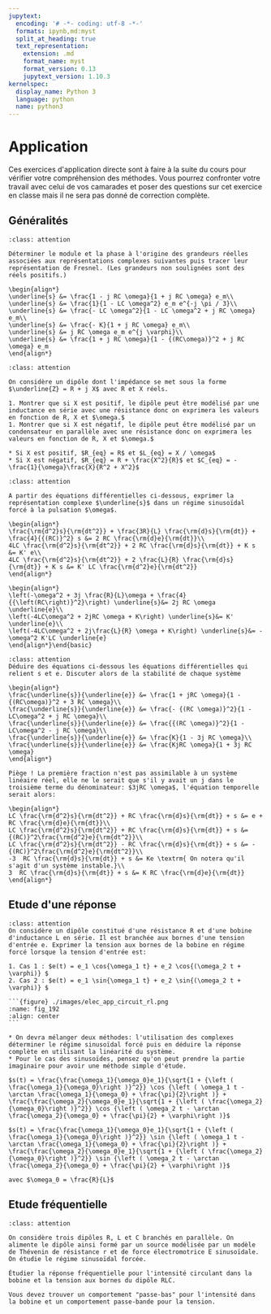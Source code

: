 ```yaml
---
jupytext:
  encoding: '# -*- coding: utf-8 -*-'
  formats: ipynb,md:myst
  split_at_heading: true
  text_representation:
    extension: .md
    format_name: myst
    format_version: 0.13
    jupytext_version: 1.10.3
kernelspec:
  display_name: Python 3
  language: python
  name: python3
---
```

# Application

Ces exercices d'application directe sont à faire à la suite du cours pour vérifier votre compréhension des méthodes. Vous pourrez confronter votre travail avec celui de vos camarades et poser des questions sur cet exercice en classe mais il ne sera pas donné de correction complète.

## Généralités

````{admonition} Manipulation des complexes 
:class: attention

Déterminer le module et la phase à l'origine des grandeurs réelles associées aux représentations complexes suivantes puis tracer leur représentation de Fresnel. (Les grandeurs non soulignées sont des réels positifs.)

\begin{align*}
\underline{s} &= \frac{1 - j RC \omega}{1 + j RC \omega} e_m\\
\underline{s} &= \frac{1}{1 - LC \omega^2} e_m e^{-j \pi / 3}\\
\underline{s} &= \frac{- LC \omega^2}{1 - LC \omega^2 + j RC \omega} e_m\\
\underline{s} &= \frac{- K}{1 + j RC \omega} e_m\\
\underline{s} &= j RC \omega e_m e^{j \varphi}\\
\underline{s} &= \frac{1 + j RC \omega}{1 - {(RC\omega)}^2 + j RC \omega} e_m
\end{align*}
````

````{admonition} Modélisation d'une impédance
:class: attention

On considère un dipôle dont l'impédance se met sous la forme $\underline{Z} = R + j X$ avec R et X réels.

1. Montrer que si X est positif, le dipôle peut être modélisé par une inductance en série avec une résistance donc on exprimera les valeurs en fonction de R, X et $\omega.$
1. Montrer que si X est négatif, le dipôle peut être modélisé par un condensateur en parallèle avec une résistance donc on exprimera les valeurs en fonction de R, X et $\omega.$
````
````{topic} Eléments de réponse (sans justification)
* Si X est positif, $R_{eq} = R$ et $L_{eq} = X / \omega$
* Si X est négatif, $R_{eq} = R + \frac{X^2}{R}$ et $C_{eq} = -\frac{1}{\omega}\frac{X}{R^2 + X^2}$
````

````{admonition} Passage temporel-fréquentiel
:class: attention

A partir des équations différentielles ci-dessous, exprimer la représentation complexe $\underline{s}$ dans un régime sinusoïdal forcé à la pulsation $\omega$.

\begin{align*}
\frac{\rm{d^2}s}{\rm{dt^2}} + \frac{3R}{L} \frac{\rm{d}s}{\rm{dt}} + \frac{4}{{(RC)}^2} s &= 2 RC \frac{\rm{d}e}{\rm{dt}}\\
4LC \frac{\rm{d^2}s}{\rm{dt^2}} + 2 RC \frac{\rm{d}s}{\rm{dt}} + K s &= K' e\\
4LC \frac{\rm{d^2}s}{\rm{dt^2}} + 2 \frac{L}{R} \frac{\rm{d}s}{\rm{dt}} + K s &= K' LC \frac{\rm{d^2}e}{\rm{dt^2}}
\end{align*}
````

````{topic} Eléments de réponse (sans justification)
\begin{align*}
\left(-\omega^2 + 3j \frac{R}{L}\omega + \frac{4}{{\left(RC\right)}^2}\right) \underline{s}&= 2j RC \omega \underline{e}\\
\left(-4LC\omega^2 + 2jRC \omega + K\right) \underline{s}&= K' \underline{e}\\
\left(-4LC\omega^2 + 2j\frac{L}{R} \omega + K\right) \underline{s}&= -\omega^2 K'LC \underline{e}
\end{align*}\end{basic}
````

````{admonition} Passage fréquentiel-temporel 
:class: attention
Déduire des équations ci-dessous les équations différentielles qui relient s et e. Discuter alors de la stabilité de chaque système

\begin{align*}
\frac{\underline{s}}{\underline{e}} &= \frac{1 + jRC \omega}{1 - {(RC\omega)}^2 + 3 RC \omega}\\
\frac{\underline{s}}{\underline{e}} &= \frac{- {(RC \omega)}^2}{1 - LC\omega^2 + j RC \omega}\\
\frac{\underline{s}}{\underline{e}} &= \frac{{(RC \omega)}^2}{1 - LC\omega^2 - j RC \omega}\\
\frac{\underline{s}}{\underline{e}} &= \frac{K}{1 - 3j RC \omega}\\
\frac{\underline{s}}{\underline{e}} &= \frac{KjRC \omega}{1 + 3j RC \omega}
\end{align*}
````

````{topic} Eléments de réponse (sans justification) 
Piège ! La première fraction n'est pas assimilable à un système linéaire réel, elle ne le serait que s'il y avait un j dans le troisième terme du dénominateur: $3jRC \omega$, l'équation temporelle serait alors:

\begin{align*}
LC \frac{\rm{d^2}s}{\rm{dt^2}} + RC \frac{\rm{d}s}{\rm{dt}} + s &= e + RC \frac{\rm{d}e}{\rm{dt}}\\
LC \frac{\rm{d^2}s}{\rm{dt^2}} + RC \frac{\rm{d}s}{\rm{dt}} + s &= {(RC)}^2\frac{\rm{d^2}e}{\rm{dt^2}}\\
LC \frac{\rm{d^2}s}{\rm{dt^2}} - RC \frac{\rm{d}s}{\rm{dt}} + s &= -{(RC)}^2\frac{\rm{d^2}e}{\rm{dt^2}}\\
-3  RC \frac{\rm{d}s}{\rm{dt}} + s &= Ke \textrm{ On notera qu'il s'agit d'un système instable.}\\
3  RC \frac{\rm{d}s}{\rm{dt}} + s &= K RC \frac{\rm{d}e}{\rm{dt}}
\end{align*}
````

## Etude d'une réponse

````{admonition} Circuit RL 
:class: attention
On considère un dipôle constitué d'une résistance R et d'une bobine d'inductance L en série. Il est branchée aux bornes d'une tension d'entrée e. Exprimer la tension aux bornes de la bobine en régime forcé lorsque la tension d'entrée est:

1. Cas 1 : $e(t) = e_1 \cos{\omega_1 t} + e_2 \cos{(\omega_2 t + \varphi)} $
2. Cas 2 : $e(t) = e_1 \sin{\omega_1 t} + e_2 \sin{(\omega_2 t + \varphi)} $

```{figure} ./images/elec_app_circuit_rl.png
:name: fig_192
:align: center
```

* On devra mélanger deux méthodes: l'utilisation des complexes déterminer le régime sinusoïdal forcé puis en déduire la réponse complète en utilisant la linéarité du système.
* Pour le cas des sinusoïdes, pensez qu'on peut prendre la partie imaginaire pour avoir une méthode simple d'étude.
````

````{topic} Eléments de réponse (sans justification)
$s(t) = \frac{\frac{\omega_1}{\omega_0}e_1}{\sqrt{1 + {\left ( \frac{\omega_1}{\omega_0}\right )}^2}} \cos {\left ( \omega_1 t - \arctan \frac{\omega_1}{\omega_0} + \frac{\pi}{2}\right )} + \frac{\frac{\omega_2}{\omega_0}e_1}{\sqrt{1 + {\left ( \frac{\omega_2}{\omega_0}\right )}^2}} \cos {\left ( \omega_2 t - \arctan \frac{\omega_2}{\omega_0} + \frac{\pi}{2} + \varphi\right )}$

$s(t) = \frac{\frac{\omega_1}{\omega_0}e_1}{\sqrt{1 + {\left ( \frac{\omega_1}{\omega_0}\right )}^2}} \sin {\left ( \omega_1 t - \arctan \frac{\omega_1}{\omega_0} + \frac{\pi}{2}\right )} + \frac{\frac{\omega_2}{\omega_0}e_1}{\sqrt{1 + {\left ( \frac{\omega_2}{\omega_0}\right )}^2}} \sin {\left ( \omega_2 t - \arctan \frac{\omega_2}{\omega_0} + \frac{\pi}{2} + \varphi\right )}$

avec $\omega_0 = \frac{R}{L}$
````


## Etude fréquentielle

````{admonition} RLC parallèlle 
:class: attention

On considère trois dipôles R, L et C branchés en parallèle. On alimente le dipôle ainsi formé par un source modélisée par un modèle de Thévenin de résistance r et de force électromotrice E sinusoïdale. On étudie le régime sinusoïdal forcée.

Étudier la réponse fréquentielle pour l'intensité circulant dans la bobine et la tension aux bornes du dipôle RLC.
````

````{topic} Eléments de réponse (sans justification)
Vous devez trouver un comportement "passe-bas" pour l'intensité dans la bobine et un comportement passe-bande pour la tension.
````
